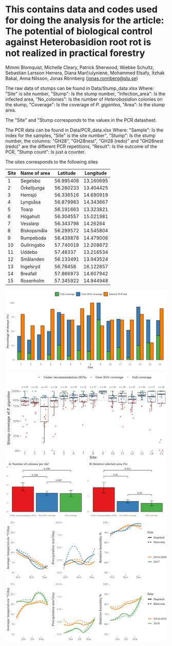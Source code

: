 # This contains data and codes used for doing the analysis for the article: The potential of biological control against Heterobasidion root rot is not realized in practical forestry 

Mimmi Blomquist, Michelle Cleary, Patrick Sherwood, Wiebke Schultz, Sebastian Larsson Herrera, Diana Marčiulynienė, Mohammed Elsafy, Itzhak Bakal, Anna Nilsson, Jonas Rönnberg (jonas.ronnberg@slu.se)

The raw data of stumps can be found in Data/Stump_data.xlsx
Where: "Site" is site number, "Stump": Is the stump number,	"Infection_area": Is the infected area, "No_colonies": Is the number of _Heterobasidion_ colonies on the stump,	"Coverage": Is the coverage of _P. gigantea_, "Area": Is the stump area.

The "Site" and "Stump corresponds to the values in the PCR datasheet. 

The PCR data can be found in Data/PCR_data.xlsx
Where: "Sample": Is the index for the samples,	"Site" is the site number",	"Stump": Is the stump number, the columns: "GH28",	"GH28nest",	"GH28 (redo)" and	"GH28nest (redo)" are the different PCR repetitions, "Result": Is the outcome of the PCR, "Stump count": Is just a counter. 

The sites corresponds to the following sites

| Site  | Name of area | Latitude  | Longitude |
|-------|--------------|-----------|-----------|
| 1     | Segelsbo     | 56.995408 | 13.160695 |
| 2     | Örkelljunga  | 56.280233 | 13.404425 |
| 3     | Hemsjö       | 56.336516 | 14.690919 |
| 4     | Lyngsåsa     | 56.879983 | 14.343667 |
| 5     | Toarp        | 56.191663 | 13.323821 |
| 6     | Högahult     | 56.304557 | 15.021981 |
| 7     | Vesslarp     | 56.343798 | 14.26264  |
| 8     | Biskopsmåla  | 56.299572 | 14.545804 |
| 9     | Rumpeboda    | 56.439878 | 14.479006 |
| 10    | Gullringsbo  | 57.740018 | 12.208672 |
| 11    | Uddebo       | 57.48337  | 13.216534 |
| 12    | Smålanden    | 56.133491 | 13.943524 |
| 13    | Ingelsryd    | 56.76458  | 16.122857 |
| 14    | Breafall     | 57.866973 | 14.607942 |
| 15    | Rosenholm    | 57.345922 | 14.944948 |

![Fig 1.](https://github.com/Pacifisten/Root_rot_pgig_PCR/blob/main/Output/Figure_1.jpg?raw=true)
![Fig 2.](https://github.com/Pacifisten/Root_rot_pgig_PCR/blob/main/Output/Figure_2.jpg?raw=true)
![Fig 3.](https://github.com/Pacifisten/Root_rot_pgig_PCR/blob/main/Output/Figure_3.jpg?raw=true)
![Fig S1.](https://github.com/Pacifisten/Root_rot_pgig_PCR/blob/main/Output/Figure_S1.jpg?raw=true)
